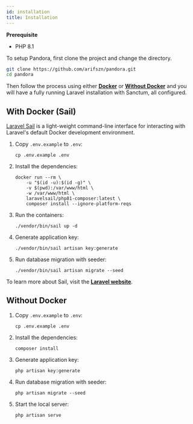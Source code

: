 ```yaml
---
id: installation
title: Installation
---
```


**Prerequisite**

- PHP 8.1

To setup Pandora, first clone the project and change the directory.

```sh
git clone https://github.com/arifszn/pandora.git
cd pandora
```

Then follow the process using either **[Docker](#with-docker-sail)** or **[Without Docker](#without-docker)** and you will have a fully running Laravel installation with Sanctum, all configured.

## With Docker (Sail)

[Laravel Sail](https://github.com/laravel/sail) is a light-weight command-line interface for interacting with Laravel's default Docker development environment.

1. Copy `.env.example` to `.env`:

   ```shell
   cp .env.example .env
   ```

2. Install the dependencies:

   ```shell
   docker run --rm \
       -u "$(id -u):$(id -g)" \
       -v $(pwd):/var/www/html \
       -w /var/www/html \
       laravelsail/php81-composer:latest \
       composer install --ignore-platform-reqs
   ```

3. Run the containers:

   ```shell
   ./vendor/bin/sail up -d
   ```

4. Generate application key:

   ```shell
   ./vendor/bin/sail artisan key:generate
   ```

5. Run database migration with seeder:

   ```shell
   ./vendor/bin/sail artisan migrate --seed
   ```

To learn more about Sail, visit the **[Laravel website](https://laravel.com/docs/9.x/sail)**.

## Without Docker

1. Copy `.env.example` to `.env`:

   ```shell
   cp .env.example .env
   ```

2. Install the dependencies:

   ```shell
   composer install
   ```

3. Generate application key:

   ```shell
   php artisan key:generate
   ```

4. Run database migration with seeder:

   ```shell
   php artisan migrate --seed
   ```

5. Start the local server:

   ```shell
   php artisan serve
   ```
